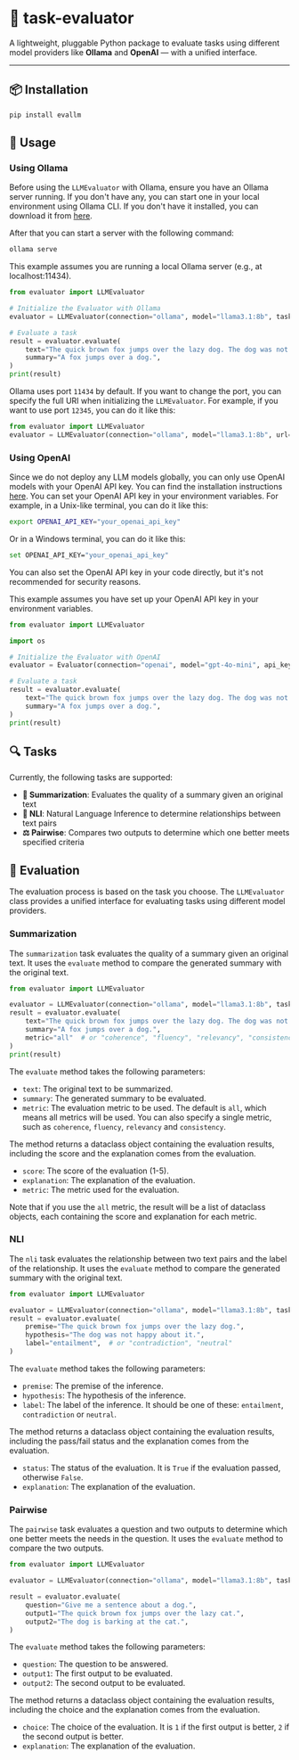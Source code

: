 # 🧪 task-evaluator

A lightweight, pluggable Python package to evaluate tasks using different model providers like **Ollama** and **OpenAI** — with a unified interface.

---

## 📦 Installation

```bash
pip install evallm
```

## 🚀 Usage

### Using Ollama

Before using the `LLMEvaluator` with Ollama, ensure you have an Ollama server running. If you don't have any, you can start one in your local environment using Ollama CLI. If you don't have it installed, you can download it from [here](https://ollama.com/download).

After that you can start a server with the following command:

```bash
ollama serve
```

This example assumes you are running a local Ollama server (e.g., at localhost:11434).

```python
from evaluator import LLMEvaluator

# Initialize the Evaluator with Ollama
evaluator = LLMEvaluator(connection="ollama", model="llama3.1:8b", task="summarization")

# Evaluate a task
result = evaluator.evaluate(
    text="The quick brown fox jumps over the lazy dog. The dog was not happy about it.",
    summary="A fox jumps over a dog.",
)
print(result)
```

Ollama uses port `11434` by default. If you want to change the port, you can specify the full URI when initializing the `LLMEvaluator`. For example, if you want to use port `12345`, you can do it like this:

```python
from evaluator import LLMEvaluator
evaluator = LLMEvaluator(connection="ollama", model="llama3.1:8b", url="http://localhost:12345", task="summarization")
```

### Using OpenAI

Since we do not deploy any LLM models globally, you can only use OpenAI models with your OpenAI API key. You can find the installation instructions [here](https://platform.openai.com/docs/quickstart).
You can set your OpenAI API key in your environment variables. For example, in a Unix-like terminal, you can do it like this:

```bash
export OPENAI_API_KEY="your_openai_api_key"
```

Or in a Windows terminal, you can do it like this:

```bash
set OPENAI_API_KEY="your_openai_api_key"
```

You can also set the OpenAI API key in your code directly, but it's not recommended for security reasons.

This example assumes you have set up your OpenAI API key in your environment variables.

```python
from evaluator import LLMEvaluator

import os

# Initialize the Evaluator with OpenAI
evaluator = Evaluator(connection="openai", model="gpt-4o-mini", api_key=os.getenv("OPENAI_API_KEY"), task="summarization")

# Evaluate a task
result = evaluator.evaluate(
    text="The quick brown fox jumps over the lazy dog. The dog was not happy about it.",
    summary="A fox jumps over a dog.",
)
print(result)
```

## 🔍 Tasks

Currently, the following tasks are supported:

- **📝 Summarization**: Evaluates the quality of a summary given an original text
- **🔎 NLI**: Natural Language Inference to determine relationships between text pairs
- **⚖️ Pairwise**: Compares two outputs to determine which one better meets specified criteria

## 🧪 Evaluation

The evaluation process is based on the task you choose. The `LLMEvaluator` class provides a unified interface for evaluating tasks using different model providers.

### Summarization

The `summarization` task evaluates the quality of a summary given an original text. It uses the `evaluate` method to compare the generated summary with the original text.

```python
from evaluator import LLMEvaluator

evaluator = LLMEvaluator(connection="ollama", model="llama3.1:8b", task="summarization")
result = evaluator.evaluate(
    text="The quick brown fox jumps over the lazy dog. The dog was not happy about it.",
    summary="A fox jumps over a dog.",
    metric="all"  # or "coherence", "fluency", "relevancy", "consistency"
)
print(result)
```

The `evaluate` method takes the following parameters:

- `text`: The original text to be summarized.
- `summary`: The generated summary to be evaluated.
- `metric`: The evaluation metric to be used. The default is `all`, which means all metrics will be used. You can also specify a single metric, such as `coherence`, `fluency`, `relevancy` and `consistency`.

The method returns a dataclass object containing the evaluation results, including the score and the explanation comes from the evaluation.

- `score`: The score of the evaluation (1-5).
- `explanation`: The explanation of the evaluation.
- `metric`: The metric used for the evaluation.

Note that if you use the `all` metric, the result will be a list of dataclass objects, each containing the score and explanation for each metric.

### NLI

The `nli` task evaluates the relationship between two text pairs and the label of the relationship. It uses the `evaluate` method to compare the generated summary with the original text.

```python
from evaluator import LLMEvaluator

evaluator = LLMEvaluator(connection="ollama", model="llama3.1:8b", task="nli")
result = evaluator.evaluate(
    premise="The quick brown fox jumps over the lazy dog.",
    hypothesis="The dog was not happy about it.",
    label="entailment",  # or "contradiction", "neutral"
)
```

The `evaluate` method takes the following parameters:

- `premise`: The premise of the inference.
- `hypothesis`: The hypothesis of the inference.
- `label`: The label of the inference. It should be one of these: `entailment`, `contradiction` or `neutral`.

The method returns a dataclass object containing the evaluation results, including the pass/fail status and the explanation comes from the evaluation.

- `status`: The status of the evaluation. It is `True` if the evaluation passed, otherwise `False`.
- `explanation`: The explanation of the evaluation.

### Pairwise

The `pairwise` task evaluates a question and two outputs to determine which one better meets the needs in the question. It uses the `evaluate` method to compare the two outputs.

```python
from evaluator import LLMEvaluator

evaluator = LLMEvaluator(connection="ollama", model="llama3.1:8b", task="pairwise")

result = evaluator.evaluate(
    question="Give me a sentence about a dog.",
    output1="The quick brown fox jumps over the lazy cat.",
    output2="The dog is barking at the cat.",
)
```

The `evaluate` method takes the following parameters:

- `question`: The question to be answered.
- `output1`: The first output to be evaluated.
- `output2`: The second output to be evaluated.

The method returns a dataclass object containing the evaluation results, including the choice and the explanation comes from the evaluation.

- `choice`: The choice of the evaluation. It is `1` if the first output is better, `2` if the second output is better.
- `explanation`: The explanation of the evaluation.
